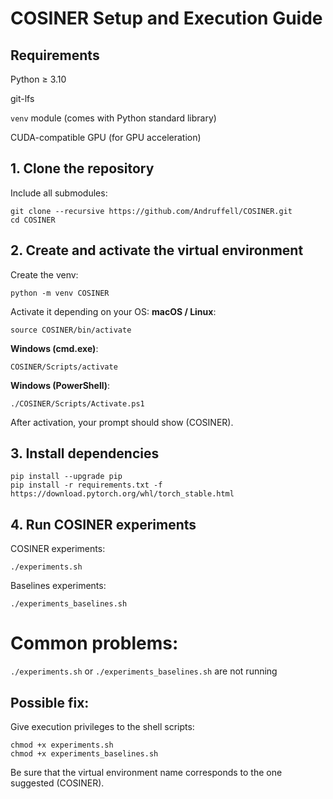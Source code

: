 # COSINER Setup and Execution Guide
## Requirements

Python ≥ 3.10

git-lfs

`venv` module (comes with Python standard library)

CUDA-compatible GPU (for GPU acceleration)


## 1. Clone the repository
Include all submodules:

    git clone --recursive https://github.com/Andruffell/COSINER.git
    cd COSINER

## 2. Create and activate the virtual environment

Create the venv:

`python -m venv COSINER`

Activate it depending on your OS:
**macOS / Linux**:

`source COSINER/bin/activate`

**Windows (cmd.exe)**:

`COSINER/Scripts/activate`

**Windows (PowerShell)**:

`./COSINER/Scripts/Activate.ps1`

After activation, your prompt should show (COSINER).

## 3. Install dependencies

    pip install --upgrade pip
    pip install -r requirements.txt -f https://download.pytorch.org/whl/torch_stable.html

## 4. Run COSINER experiments
COSINER experiments:

`./experiments.sh`

Baselines experiments:

`./experiments_baselines.sh`


# Common problems:
`./experiments.sh` or `./experiments_baselines.sh` are not running

## Possible fix:
Give execution privileges to the shell scripts:

    chmod +x experiments.sh 
    chmod +x experiments_baselines.sh

Be sure that the virtual environment name corresponds to the one suggested (COSINER).




